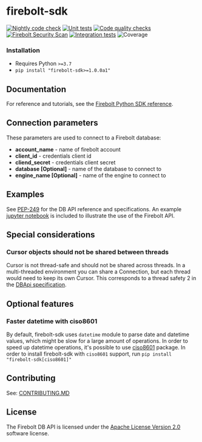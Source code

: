 # firebolt-sdk
[![Nightly code check](https://github.com/firebolt-db/firebolt-python-sdk/actions/workflows/nightly.yml/badge.svg)](https://github.com/firebolt-db/firebolt-python-sdk/actions/workflows/nightly.yml)
[![Unit tests](https://github.com/firebolt-db/firebolt-python-sdk/actions/workflows/unit-tests.yml/badge.svg)](https://github.com/firebolt-db/firebolt-python-sdk/actions/workflows/unit-tests.yml)
[![Code quality checks](https://github.com/firebolt-db/firebolt-python-sdk/actions/workflows/code-check.yml/badge.svg)](https://github.com/firebolt-db/firebolt-python-sdk/actions/workflows/code-check.yml)
[![Firebolt Security Scan](https://github.com/firebolt-db/firebolt-python-sdk/actions/workflows/security-scan.yml/badge.svg)](https://github.com/firebolt-db/firebolt-python-sdk/actions/workflows/security-scan.yml)
[![Integration tests](https://github.com/firebolt-db/firebolt-python-sdk/actions/workflows/integration-tests.yml/badge.svg)](https://github.com/firebolt-db/firebolt-python-sdk/actions/workflows/integration-tests.yml)
![Coverage](https://img.shields.io/endpoint?url=https://gist.githubusercontent.com/ptiurin/65d5a42849fd78f4c6e62fad18490d20/raw/firebolt-sdk-coverage.json)


### Installation

* Requires Python `>=3.7`
* `pip install "firebolt-sdk>=1.0.0a1"`

## Documentation

For reference and tutorials, see the [Firebolt Python SDK reference](https://python-sdk.docs.firebolt.io/).

## Connection parameters
These parameters are used to connect to a Firebolt database:
- **account_name** - name of firebolt account
- **client_id** - credentials client id
- **cliend_secret** - credentials client secret
- **database [Optional]** - name of the database to connect to
- **engine_name [Optional]** - name of the engine to connect to

## Examples
See [PEP-249](https://www.python.org/dev/peps/pep-0249) for the DB API reference and specifications. An example [jupyter notebook](https://github.com/firebolt-db/firebolt-sdk/tree/main/examples/dbapi.ipynb) is included to illustrate the use of the Firebolt API.

## Special considerations
### Cursor objects should not be shared between threads
Cursor is not thread-safe and should not be shared across threads. In a multi-threaded environment you can share a Connection, but each thread would need to keep its own Cursor. This corresponds to a thread safety 2 in the [DBApi specification](https://peps.python.org/pep-0249/#threadsafety).

## Optional features
### Faster datetime with ciso8601
By default, firebolt-sdk uses `datetime` module to parse date and datetime values, which might be slow for a large amount of operations. In order to speed up datetime operations, it's possible to use [ciso8601](https://pypi.org/project/ciso8601/) package. In order to install firebolt-sdk with `ciso8601` support, run `pip install "firebolt-sdk[ciso8601]"`

## Contributing

See: [CONTRIBUTING.MD](https://github.com/firebolt-db/firebolt-sdk/tree/main/CONTRIBUTING.MD)

## License
The Firebolt DB API is licensed under the [Apache License Version 2.0](https://github.com/firebolt-db/firebolt-sdk/tree/main/LICENSE) software license.
